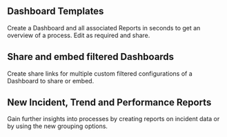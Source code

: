 ## Dashboard Templates

Create a Dashboard and all associated Reports in seconds to get an overview of a process. Edit as required and share.


## Share and embed filtered Dashboards

Create share links for multiple custom filtered configurations of a Dashboard to share or embed.


## New Incident, Trend and Performance Reports

Gain further insights into processes by creating reports on incident data or by using the new grouping options.

